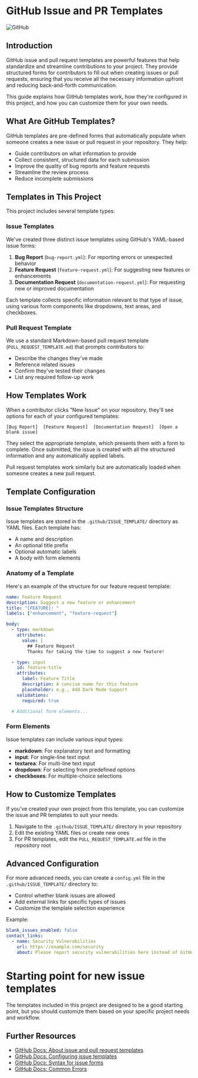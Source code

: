 # GitHub Issue and PR Templates

![GitHub](https://img.shields.io/badge/github-templates-blue)

## Introduction

GitHub issue and pull request templates are powerful features that help standardize and streamline contributions to your project. They provide structured forms for contributors to fill out when creating issues or pull requests, ensuring that you receive all the necessary information upfront and reducing back-and-forth communication.

This guide explains how GitHub templates work, how they're configured in this project, and how you can customize them for your own needs.

## What Are GitHub Templates?

GitHub templates are pre-defined forms that automatically populate when someone creates a new issue or pull request in your repository. They help:

- Guide contributors on what information to provide
- Collect consistent, structured data for each submission
- Improve the quality of bug reports and feature requests
- Streamline the review process
- Reduce incomplete submissions

## Templates in This Project

This project includes several template types:

### Issue Templates

We've created three distinct issue templates using GitHub's YAML-based issue forms:

1. **Bug Report** (`bug-report.yml`): For reporting errors or unexpected behavior
2. **Feature Request** (`feature-request.yml`): For suggesting new features or enhancements
3. **Documentation Request** (`documentation-request.yml`): For requesting new or improved documentation

Each template collects specific information relevant to that type of issue, using various form components like dropdowns, text areas, and checkboxes.

### Pull Request Template

We use a standard Markdown-based pull request template (`PULL_REQUEST_TEMPLATE.md`) that prompts contributors to:

- Describe the changes they've made
- Reference related issues
- Confirm they've tested their changes
- List any required follow-up work

## How Templates Work

When a contributor clicks "New Issue" on your repository, they'll see options for each of your configured templates:

```
[Bug Report]  [Feature Request]  [Documentation Request]  [Open a blank issue]
```

They select the appropriate template, which presents them with a form to complete. Once submitted, the issue is created with all the structured information and any automatically applied labels.

Pull request templates work similarly but are automatically loaded when someone creates a new pull request.

## Template Configuration

### Issue Templates Structure

Issue templates are stored in the `.github/ISSUE_TEMPLATE/` directory as YAML files. Each template has:

- A name and description
- An optional title prefix
- Optional automatic labels
- A body with form elements

### Anatomy of a Template

Here's an example of the structure for our feature request template:

```yaml
name: Feature Request
description: Suggest a new feature or enhancement
title: "[FEATURE]: "
labels: ["enhancement", "feature-request"]

body:
  - type: markdown
    attributes:
      value: |
        ## Feature Request
        Thanks for taking the time to suggest a new feature!

  - type: input
    id: feature-title
    attributes:
      label: Feature Title
      description: A concise name for this feature
      placeholder: e.g., Add Dark Mode Support
    validations:
      required: true

  # Additional form elements...
```

### Form Elements

Issue templates can include various input types:

- **markdown**: For explanatory text and formatting
- **input**: For single-line text input
- **textarea**: For multi-line text input
- **dropdown**: For selecting from predefined options
- **checkboxes**: For multiple-choice selections

## How to Customize Templates

If you've created your own project from this template, you can customize the issue and PR templates to suit your needs:

1. Navigate to the `.github/ISSUE_TEMPLATE/` directory in your repository
2. Edit the existing YAML files or create new ones
3. For PR templates, edit the `PULL_REQUEST_TEMPLATE.md` file in the repository root

## Advanced Configuration

For more advanced needs, you can create a `config.yml` file in the `.github/ISSUE_TEMPLATE/` directory to:

- Control whether blank issues are allowed
- Add external links for specific types of issues
- Customize the template selection experience

Example:

```yaml
blank_issues_enabled: false
contact_links:
  - name: Security Vulnerabilities
    url: https://example.com/security
    about: Please report security vulnerabilities here instead of GitHub issues
```

# Starting point for new issue templates

The templates included in this project are designed to be a good starting point, but you should customize them based on your specific project needs and workflow.

## Further Resources

- [GitHub Docs: About issue and pull request templates](https://docs.github.com/en/communities/using-templates-to-encourage-useful-issues-and-pull-requests/about-issue-and-pull-request-templates)
- [GitHub Docs: Configuring issue templates](https://docs.github.com/en/communities/using-templates-to-encourage-useful-issues-and-pull-requests/configuring-issue-templates-for-your-repository)
- [GitHub Docs: Syntax for issue forms](https://docs.github.com/en/communities/using-templates-to-encourage-useful-issues-and-pull-requests/syntax-for-issue-forms)
- [GitHub Docs: Common Errors](https://docs.github.com/en/communities/using-templates-to-encourage-useful-issues-and-pull-requests/common-validation-errors-when-creating-issue-forms)